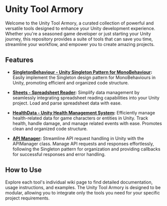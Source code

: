 # Unity Tool Armory

Welcome to the Unity Tool Armory, a curated collection of powerful and versatile tools designed to enhance your Unity development experience. Whether you're a seasoned game developer or just starting your Unity journey, this repository provides a suite of tools that can save you time, streamline your workflow, and empower you to create amazing projects.

## Features

- **[SingletonBehaviour - Unity Singleton Pattern for MonoBehaviour](https://github.com/swzwij/Unity-Tool-Armory/wiki/SingletonBehaviour-%E2%80%90-Unity-Singleton-Pattern-for-MonoBehaviour):** Easily implement the Singleton design pattern for MonoBehaviours in Unity, promoting efficient and organized code structure.

- **[Sheets - Spreadsheet Reader](https://github.com/swzwij/Unity-Tool-Armory/wiki/Sheets-%E2%80%90-Spreadsheet-Reader):** Simplify data management by seamlessly integrating spreadsheet reading capabilities into your Unity project. Load and parse spreadsheet data with ease.

- **[HealthData - Unity Health Management System](https://github.com/swzwij/Unity-Tool-Armory/wiki/Health-Data):** Efficiently manage health-related data for game characters or entities in Unity. Track health, handle damage, and manage related events with ease. Promotes clean and organized code structure.

- **[API Manager](https://github.com/swzwij/Unity-Tool-Armory/wiki/API-Manager):** Streamline API request handling in Unity with the APIManager class. Manage API requests and responses effortlessly, following the Singleton pattern for organization and providing callbacks for successful responses and error handling.

## How to Use

Explore each tool's individual wiki page to find detailed documentation, usage instructions, and examples. The Unity Tool Armory is designed to be modular, allowing you to integrate only the tools you need for your specific project requirements.